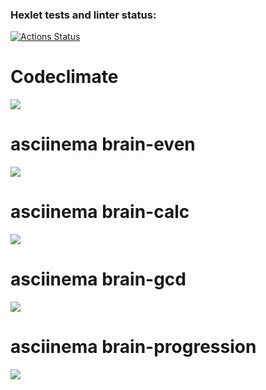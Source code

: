 ### Hexlet tests and linter status:
[![Actions Status](https://github.com/Anxieye/python-project-49/workflows/hexlet-check/badge.svg)](https://github.com/Anxieye/python-project-49/actions)

# Codeclimate
<a href="https://codeclimate.com/github/Anxieye/python-project-49/maintainability"><img src="https://api.codeclimate.com/v1/badges/c1ec3d54a58b84d246f6/maintainability" /></a>

# asciinema brain-even
<a href="https://asciinema.org/a/588438" target="_blank"><img src="https://asciinema.org/a/588438.svg" /></a>

# asciinema brain-calc
<a href="https://asciinema.org/a/588948" target="_blank"><img src="https://asciinema.org/a/588948.svg" /></a>

# asciinema brain-gcd
<a href="https://asciinema.org/a/588960" target="_blank"><img src="https://asciinema.org/a/588960.svg" /></a>

# asciinema brain-progression
<a href="https://asciinema.org/a/589183" target="_blank"><img src="https://asciinema.org/a/589183.svg" /></a>